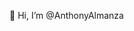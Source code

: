 👋 Hi, I’m @AnthonyAlmanza

<!---
AnthonyAlmanza/AnthonyAlmanza is a ✨ special ✨ repository because its `README.md` (this file) appears on your GitHub profile.
You can click the Preview link to take a look at your changes.
--->
